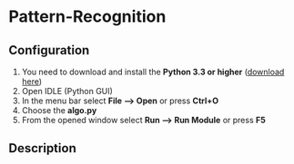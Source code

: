 Pattern-Recognition
===================

Configuration
-----------------
 1. You need to download and install the **Python 3.3 or higher** ([download here][1])
 2. Open IDLE (Python GUI)
 3. In the menu bar select **File --> Open** or press **Ctrl+O**
 3. Choose the **algo.py**
 4. From the opened window select **Run --> Run Module** or press **F5**

Description
---


  [1]: http://www.python.org/download/
